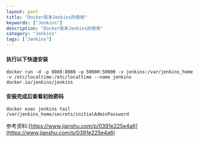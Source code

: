 ```yaml
---
layout: post
title: "Docker版本Jenkins的使用"
keywords: ["Jenkins"]
description: "Docker版本Jenkins的使用"
category: "Jenkins"
tags: ["Jenkins"]
---
```


#### 执行以下快速安装
```
docker run -d -p 8080:8080 -p 50000:50000 -v jenkins:/var/jenkins_home -v /etc/localtime:/etc/localtime --name jenkins docker.io/jenkins/jenkins
```

#### 安装完成后查看初始密码
```
docker exec jenkins tail /var/jenkins_home/secrets/initialAdminPassword
```

参考资料:[https://www.jianshu.com/p/0391e225e4a6](https://www.jianshu.com/p/0391e225e4a6)